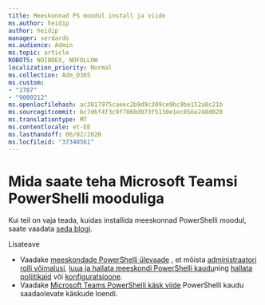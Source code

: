 ```yaml
---
title: Meeskonnad PS moodul install ja viide
ms.author: heidip
author: heidip
manager: serdards
ms.audience: Admin
ms.topic: article
ROBOTS: NOINDEX, NOFOLLOW
localization_priority: Normal
ms.collection: Adm_O365
ms.custom:
- "1787"
- "9000212"
ms.openlocfilehash: ac3017975caeec2b9d9c309ce9bc9be152a8c21b
ms.sourcegitcommit: bc7d6f4f3c9f7060d073f5130e1ec856e248d020
ms.translationtype: MT
ms.contentlocale: et-EE
ms.lasthandoff: 06/02/2020
ms.locfileid: "37340561"
---
```

# <a name="what-you-can-accomplish-with-microsoft-teams-powershell-module"></a>Mida saate teha Microsoft Teamsi PowerShelli mooduliga

Kui teil on vaja teada, kuidas installida meeskonnad PowerShelli moodul, saate vaadata [seda blogi](https://blogs.technet.microsoft.com/skypehybridguy/2017/11/07/microsoft-teams-powershell-support/).

Lisateave

- Vaadake [meeskondade PowerShelli ülevaade](https://docs.microsoft.com/MicrosoftTeams/teams-powershell-overview) , et mõista [administraatori rolli võimalusi](https://docs.microsoft.com/MicrosoftTeams/using-admin-roles), [luua ja hallata meeskondi PowerShelli kaudu](https://docs.microsoft.com/MicrosoftTeams/teams-powershell-overview#creating-and-managing-teams-via-powershell)ning [hallata poliitikaid](https://docs.microsoft.com/MicrosoftTeams/teams-powershell-overview#managing-policies-via-powershell) või [konfiguratsioone](https://docs.microsoft.com/MicrosoftTeams/teams-powershell-overview#managing-configurations-via-powershell). 
- Vaadake [Microsoft Teams PowerShelli käsk viide](https://docs.microsoft.com/powershell/module/teams/?view=teams-ps) PowerShelli kaudu saadaolevate käskude loendi. 
